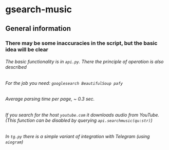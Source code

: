 # gsearch-music

## General information
 ### There may be some inaccuracies in the script, but the basic idea will be clear
 
 ###### The basic functionality is in `api.py`. There the principle of operation is also described
 ###### For the job you need: `googlesearch BeautifulSoup pafy` 
 ###### Average parsing time per page, ~ 0.3 sec.
 ###### If you search for the host `youtube.com` it downloads audio from YouTube. (This function can be disabled by querying `api.searchmusic(qu:str)`)
 
 ###### In `tg.py` there is a simple variant of integration with Telegram (using `aiogram`)
